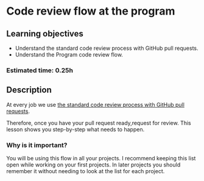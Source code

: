 # Code review flow at the program

## Learning objectives

- Understand the standard code review process with GitHub pull requests.
- Understand the Program code review flow.

### Estimated time: 0.25h

## Description

At every job we use [the standard code review process with GitHub pull requests](https://github.com/features/code-review/).

Therefore, once you have your pull request ready,request for review. This lesson shows you step-by-step what needs to happen.

### Why is it important?

You will be using this flow in all your projects. I recommend keeping this list open while working on your first projects. In later projects you should remember it without needing to look at the list for each project.
